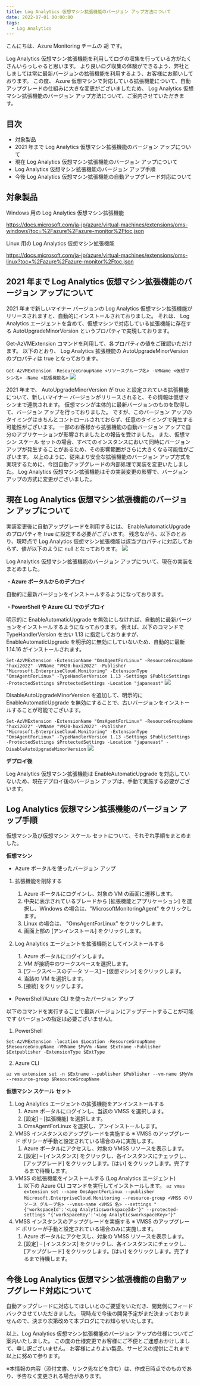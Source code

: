 ```yaml
---
title: Log Analytics 仮想マシン拡張機能のバージョン アップ方法について
date: 2022-07-01 00:00:00
tags:
  - Log Analytics
---
```


こんにちは、Azure Monitoring チームの 胡 です。

Log Analytics 仮想マシン拡張機能を利用してログの収集を行っている方がたくさんいらっしゃると思います。
より良いログ収集の体験ができるよう、弊社としましては常に最新バージョンの拡張機能を利用するよう、お客様にお願いしております。
この度、 Azure 仮想マシンで対応している拡張機能について、自動アップグレードの仕組みに大きな変更がございましたため、
Log Analytics 仮想マシン拡張機能のバージョン アップ方法について、ご案内させていただきます。

<!-- more -->

## 目次
- 対象製品
- 2021 年まで Log Analytics 仮想マシン拡張機能のバージョン アップについて
- 現在 Log Analytics 仮想マシン拡張機能のバージョン アップについて
- Log Analytics 仮想マシン拡張機能のバージョン アップ手順
- 今後 Log Analytics 仮想マシン拡張機能の自動アップグレード対応について


## 対象製品
Windows 用の Log Analytics 仮想マシン拡張機能

https://docs.microsoft.com/ja-jp/azure/virtual-machines/extensions/oms-windows?toc=%2Fazure%2Fazure-monitor%2Ftoc.json
 
Linux 用の Log Analytics 仮想マシン拡張機能

https://docs.microsoft.com/ja-jp/azure/virtual-machines/extensions/oms-linux?toc=%2Fazure%2Fazure-monitor%2Ftoc.json


## 2021 年まで Log Analytics 仮想マシン拡張機能のバージョン アップについて
2021 年まで新しいマイナー バージョンの Log Analytics 仮想マシン拡張機能がリリースされますと、自動的にインストールされておりました。
それは、 Log Analytics エージェントを含めて、仮想マシンで対応している拡張機能に存在する AutoUpgradeMinorVersion というプロパティで実現しております。

Get-AzVMExtension コマンドを利用して、各プロパティの値をご確認いただけます。
以下のとおり、 Log Analytics 拡張機能の AutoUpgradeMinorVersion のプロパティは true となっております。

`Get-AzVMExtension -ResourceGroupName <リソースグループ名> -VMName <仮想マシン名> -Name <拡張機能名>`
![](./LogAnalyticsAgentAutoUpgrade/image01.png)

2021 年まで、 AutoUpgradeMinorVersion が true と設定されている拡張機能について、新しいマイナー バージョンがリリースされると、その情報は仮想マシンまで連携されます。
仮想マシンが主体的に最新バージョンのものを取得して、バージョン アップを行っておりました。
ですが、このバージョン アップのタイミングはきちんとコントロールされておらず、任意のタイミングで発生する可能性がございます。
一部のお客様から拡張機能の自動バージョン アップで自分のアプリケーションが影響されましたとの報告を受けました。
また、仮想マシン スケール セットの場合、すべてのインスタンスにおいて同時にバージョン アップが発生することがあるため、その影響範囲がさらに大きくなる可能性がございます。
以上のように、従来より安全な拡張機能のバージョン アップ方式を実現するために、今回自動アップグレードの内部処理で実装を変更いたしました。
Log Analytics 仮想マシン拡張機能はその実装変更の影響で、バージョン アップの方式に変更がございました。


## 現在 Log Analytics 仮想マシン拡張機能のバージョン アップについて
実装変更後に自動アップグレードを利用するには、 EnableAutomaticUpgrade のプロパティを true に設定する必要がございます。
残念ながら、以下のとおり、現時点で Log Analytics 仮想マシン拡張機能は該当プロパティに対応しておらず、値が以下のように null となっております。
![](./LogAnalyticsAgentAutoUpgrade/image02.png)

Log Analytics 仮想マシン拡張機能のバージョン アップについて、現在の実装をまとめました。

**・Azure ポータルからのデプロイ**

自動的に最新バージョンをインストールするようになっております。

**・PowerShell や Azure CLI でのデプロイ**

明示的に EnableAutomaticUpgrade を無効にしなければ、自動的に最新バージョンをインストールするようになっております。
例えば、以下のコマンドで TypeHandlerVersion を古い 1.13 に指定しておりますが、 EnableAutomaticUpgrade を明示的に無効にしていないため、自動的に最新 1.14.16 がインストールされます。

`Set-AzVMExtension -ExtensionName "OmsAgentForLinux" -ResourceGroupName "huxi2022" -VMName "VM20-huxi2022" -Publisher "Microsoft.EnterpriseCloud.Monitoring" -ExtensionType "OmsAgentForLinux" -TypeHandlerVersion 1.13 -Settings $PublicSettings -ProtectedSettings $ProtectedSettings -Location "japaneast"` 
![](./LogAnalyticsAgentAutoUpgrade/image03.png)

DisableAutoUpgradeMinorVersion を追加して、明示的に EnableAutomaticUpgrade を無効にすることで、古いバージョンをインストールすることが可能でございます。

`Set-AzVMExtension -ExtensionName "OmsAgentForLinux" -ResourceGroupName "huxi2022" -VMName "VM20-huxi2022" -Publisher "Microsoft.EnterpriseCloud.Monitoring" -ExtensionType "OmsAgentForLinux" -TypeHandlerVersion 1.13 -Settings $PublicSettings -ProtectedSettings $ProtectedSettings -Location "japaneast" -DisableAutoUpgradeMinorVersion`
![](./LogAnalyticsAgentAutoUpgrade/image04.png)


**デプロイ後**

Log Analytics 仮想マシン拡張機能は EnableAutomaticUpgrade を対応していないため、現在デプロイ後のバージョン アップは、手動で実施する必要がございます。
 

## Log Analytics 仮想マシン拡張機能のバージョン アップ手順
仮想マシン及び仮想マシン スケール セットについて、それぞれ手順をまとめました。

**仮想マシン**

- Azure ポータルを使ったバージョン アップ

1. 拡張機能を削除する
    1. Azure ポータルにログインし、対象の VM の画面に遷移します。
    2. 中央に表示されているブレードから [拡張機能とアプリケーション] を選択し、Windows の場合は、"MicrosoftMonitoringAgent" をクリックします。
    3. Linux の場合は、 "OmsAgentForLinux" をクリックします。
    4. 画面上部の [アンインストール] をクリックします。

2. Log Analytics エージェントを拡張機能としてインストールする
    1. Azure ポータルにログインします。
    2. VM が接続中のワークスペースを選択します。
    3. [ワークスペースのデータ ソース] – [仮想マシン] をクリックします。
    4. 当該の VM を選択します。
    5. [接続] をクリックします。

- PowerShell/Azure CLI を使ったバージョン アップ

以下のコマンドを実行することで最新バージョンにアップデートすることが可能です (バージョンの指定は必要ございません)。

1. PowerShell

`Set-AzVMExtension -location $Location -ResourceGroupName $ResourceGroupName -VMName $MyVm -Name $Extname -Publisher $Extpublisher -ExtensionType $ExtType`

2. Azure CLI

`az vm extension set -n $Extname --publisher $Publisher --vm-name $MyVm --resource-group $ResourceGroupName`


**仮想マシン スケール セット**

1. Log Analytics エージェントの拡張機能をアンインストールする
    1. Azure ポータルにログインし、当該の VMSS を選択します。
    2. [設定] – [拡張機能] を選択します。
    3. OmsAgentForLinux を選択し、アンインストールします。
2. VMSS インスタンスのアップグレードを実施する ※ VMSS のアップグレード ポリシーが手動と設定されている場合のみに実施します。
    1. Azure ポータルにアクセスし、対象の VMSS リソースを表示します。
    2. [設定] – [インスタンス] をクリックし、各インスタンスにチェックし、[アップグレード] をクリックします。[はい] をクリックします。完了するまで待機します。
3. VMSS の拡張機能をインストールする (Log Analytics エージェント)
    1. 以下の Azure CLI コマンドを実行してインストールします。
`az vmss extension set --name OmsAgentForLinux --publisher Microsoft.EnterpriseCloud.Monitoring --resource-group <VMSS のリソース グループ名> --vmss-name <VMSS 名> --settings "{'workspaceId':'<Log AnalyticsworkspaceId>'}" --protected-settings "{'workspaceKey':'<Log AnalyticsworkspaceKey>'}"`
4. VMSS インスタンスのアップグレードを実施する ※ VMSS のアップグレード ポリシーが手動と設定されている場合のみに実施します。
    1. Azure ポータルにアクセスし、対象の VMSS リソースを表示します。
    2. [設定] – [インスタンス] をクリックし、各インスタンスにチェックし、[アップグレード] をクリックします。[はい] をクリックします。完了するまで待機します。


## 今後 Log Analytics 仮想マシン拡張機能の自動アップグレード対応について
自動アップグレードに対応してほしいとのご要望をいただき、開発側にフィードバックさせていただきました。
現時点で今後の開発予定がまだ決まっておりませんので、決まり次第改めて本ブログにでお知らせいたします。


以上、Log Analytics 仮想マシン拡張機能のバージョン アップの仕様についてご案内いたしました。
この度の仕様変更でお客様にご不便とご迷惑おかけしまして、申し訳ございません。
お客様によりよい製品、サービスの提供にこれまで以上に努めて参ります。


※本情報の内容（添付文書、リンク先などを含む）は、作成日時点でのものであり、予告なく変更される場合があります。 